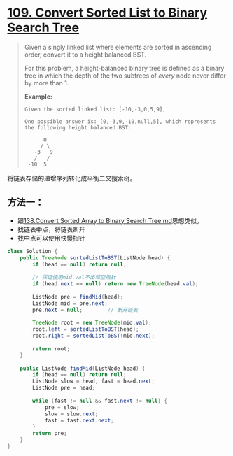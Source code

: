 # [109. Convert Sorted List to Binary Search Tree][1]

> Given a singly linked list where elements are sorted in ascending order, convert it to a height balanced BST.
>
> For this problem, a height-balanced binary tree is defined as a binary tree in which the depth of the two subtrees of *every* node never differ by more than 1.
>
> **Example:**
>
> ```
> Given the sorted linked list: [-10,-3,0,5,9],
> 
> One possible answer is: [0,-3,9,-10,null,5], which represents the following height balanced BST:
> 
>       0
>      / \
>    -3   9
>    /   /
>  -10  5
> ```



将链表存储的递增序列转化成平衡二叉搜索树。



## 方法一：

* 跟[138.Convert Sorted Array to Binary Search Tree.md]( ./138.Convert%20Sorted%20Array%20to%20Binary%20Search%20Tree.md)思想类似。
* 找链表中点，将链表断开
* 找中点可以使用快慢指针

```java
class Solution {
    public TreeNode sortedListToBST(ListNode head) {
        if (head == null) return null;
        
        // 保证使用mid.val不出现空指针
        if (head.next == null) return new TreeNode(head.val);
        
        ListNode pre = findMid(head);
        ListNode mid = pre.next;
        pre.next = null;		// 断开链表
        
        TreeNode root = new TreeNode(mid.val);
        root.left = sortedListToBST(head);
        root.right = sortedListToBST(mid.next);
        
        return root;
    }
    
    public ListNode findMid(ListNode head) {
        if (head == null) return null;
        ListNode slow = head, fast = head.next;
        ListNode pre = head;
        
        while (fast != null && fast.next != null) {
            pre = slow;
            slow = slow.next;
            fast = fast.next.next;
        }
        return pre;    
    }
}
```













[1]: https://leetcode.com/problems/convert-sorted-list-to-binary-search-tree/